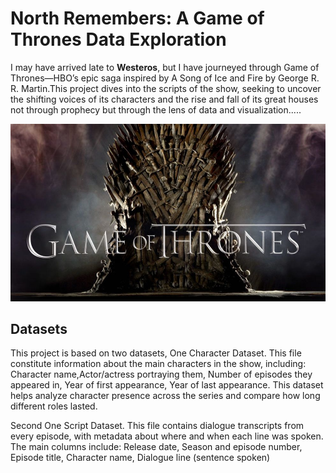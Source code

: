 # North Remembers: A Game of Thrones Data Exploration
I may have arrived late to **Westeros**, but I have journeyed through Game of Thrones—HBO’s epic saga inspired by A Song of Ice and Fire by George R. R. Martin.This project dives into the scripts of the show, seeking to uncover the shifting voices of its characters and the rise and fall of its great houses not through prophecy but through the lens of data and visualization.....



![GoT](./visuals/GoT.jpeg)


## Datasets
This project is based on two datasets, One Character Dataset. This file constitute information about the main characters in the show, including: Character name,Actor/actress portraying them, Number of episodes they appeared in, Year of first appearance, Year of last appearance. 
This dataset helps analyze character presence across the series and compare how long different roles lasted.

Second One Script Dataset. This file contains dialogue transcripts from every episode, with metadata about where and when each line was spoken. The main columns include: Release date, Season and episode number, Episode title, Character name, Dialogue line (sentence spoken)
